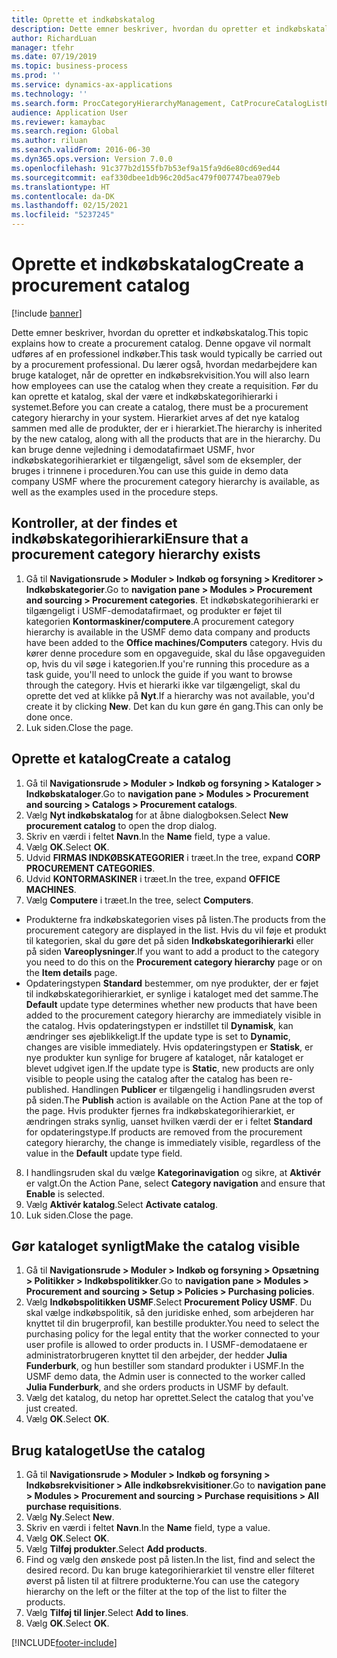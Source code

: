 ```yaml
---
title: Oprette et indkøbskatalog
description: Dette emner beskriver, hvordan du opretter et indkøbskatalog.
author: RichardLuan
manager: tfehr
ms.date: 07/19/2019
ms.topic: business-process
ms.prod: ''
ms.service: dynamics-ax-applications
ms.technology: ''
ms.search.form: ProcCategoryHierarchyManagement, CatProcureCatalogListPage, CatProcureCatalogCreate, CatProcureCatalogEdit, SysPolicyListPage, SysPolicy, CatCatalogPolicyRule, PurchReqTableListPage, PurchReqCreate, PurchReqTable, PurchReqAddItem
audience: Application User
ms.reviewer: kamaybac
ms.search.region: Global
ms.author: riluan
ms.search.validFrom: 2016-06-30
ms.dyn365.ops.version: Version 7.0.0
ms.openlocfilehash: 91c377b2d155fb7b53ef9a15fa9d6e80cd69ed44
ms.sourcegitcommit: eaf330dbee1db96c20d5ac479f007747bea079eb
ms.translationtype: HT
ms.contentlocale: da-DK
ms.lasthandoff: 02/15/2021
ms.locfileid: "5237245"
---
```

# <a name="create-a-procurement-catalog"></a><span data-ttu-id="0e06d-103">Oprette et indkøbskatalog</span><span class="sxs-lookup"><span data-stu-id="0e06d-103">Create a procurement catalog</span></span>

[!include [banner](../../includes/banner.md)]

<span data-ttu-id="0e06d-104">Dette emner beskriver, hvordan du opretter et indkøbskatalog.</span><span class="sxs-lookup"><span data-stu-id="0e06d-104">This topic explains how to create a procurement catalog.</span></span> <span data-ttu-id="0e06d-105">Denne opgave vil normalt udføres af en professionel indkøber.</span><span class="sxs-lookup"><span data-stu-id="0e06d-105">This task would typically be carried out by a procurement professional.</span></span> <span data-ttu-id="0e06d-106">Du lærer også, hvordan medarbejdere kan bruge kataloget, når de opretter en indkøbsrekvisition.</span><span class="sxs-lookup"><span data-stu-id="0e06d-106">You will also learn how employees can use the catalog when they create a requisition.</span></span> <span data-ttu-id="0e06d-107">Før du kan oprette et katalog, skal der være et indkøbskategorihierarki i systemet.</span><span class="sxs-lookup"><span data-stu-id="0e06d-107">Before you can create a catalog, there must be a procurement category hierarchy in your system.</span></span> <span data-ttu-id="0e06d-108">Hierarkiet arves af det nye katalog sammen med alle de produkter, der er i hierarkiet.</span><span class="sxs-lookup"><span data-stu-id="0e06d-108">The hierarchy is inherited by the new catalog, along with all the products that are in the hierarchy.</span></span> <span data-ttu-id="0e06d-109">Du kan bruge denne vejledning i demodatafirmaet USMF, hvor indkøbskategorihierarkiet er tilgængeligt, såvel som de eksempler, der bruges i trinnene i proceduren.</span><span class="sxs-lookup"><span data-stu-id="0e06d-109">You can use this guide in demo data company USMF where the procurement category hierarchy is available, as well as the examples used in the procedure steps.</span></span>


## <a name="ensure-that-a-procurement-category-hierarchy-exists"></a><span data-ttu-id="0e06d-110">Kontroller, at der findes et indkøbskategorihierarki</span><span class="sxs-lookup"><span data-stu-id="0e06d-110">Ensure that a procurement category hierarchy exists</span></span>
1. <span data-ttu-id="0e06d-111">Gå til **Navigationsrude > Moduler > Indkøb og forsyning > Kreditorer > Indkøbskategorier**.</span><span class="sxs-lookup"><span data-stu-id="0e06d-111">Go to **navigation pane > Modules > Procurement and sourcing > Procurement categories**.</span></span> <span data-ttu-id="0e06d-112">Et indkøbskategorihierarki er tilgængeligt i USMF-demodatafirmaet, og produkter er føjet til kategorien **Kontormaskiner/computere**.</span><span class="sxs-lookup"><span data-stu-id="0e06d-112">A procurement category hierarchy is available in the USMF demo data company and products have been added to the **Office machines/Computers** category.</span></span> <span data-ttu-id="0e06d-113">Hvis du kører denne procedure som en opgaveguide, skal du låse opgaveguiden op, hvis du vil søge i kategorien.</span><span class="sxs-lookup"><span data-stu-id="0e06d-113">If you're running this procedure as a task guide, you'll need to unlock the guide if you want to browse through the category.</span></span> <span data-ttu-id="0e06d-114">Hvis et hierarki ikke var tilgængeligt, skal du oprette det ved at klikke på **Nyt**.</span><span class="sxs-lookup"><span data-stu-id="0e06d-114">If a hierarchy was not available, you'd create it by clicking **New**.</span></span> <span data-ttu-id="0e06d-115">Det kan du kun gøre én gang.</span><span class="sxs-lookup"><span data-stu-id="0e06d-115">This can only be done once.</span></span>  
2. <span data-ttu-id="0e06d-116">Luk siden.</span><span class="sxs-lookup"><span data-stu-id="0e06d-116">Close the page.</span></span>

## <a name="create-a-catalog"></a><span data-ttu-id="0e06d-117">Oprette et katalog</span><span class="sxs-lookup"><span data-stu-id="0e06d-117">Create a catalog</span></span>
1. <span data-ttu-id="0e06d-118">Gå til **Navigationsrude > Moduler > Indkøb og forsyning > Kataloger > Indkøbskataloger**.</span><span class="sxs-lookup"><span data-stu-id="0e06d-118">Go to **navigation pane > Modules > Procurement and sourcing > Catalogs > Procurement catalogs**.</span></span>
2. <span data-ttu-id="0e06d-119">Vælg **Nyt indkøbskatalog** for at åbne dialogboksen.</span><span class="sxs-lookup"><span data-stu-id="0e06d-119">Select **New procurement catalog** to open the drop dialog.</span></span>
3. <span data-ttu-id="0e06d-120">Skriv en værdi i feltet **Navn**.</span><span class="sxs-lookup"><span data-stu-id="0e06d-120">In the **Name** field, type a value.</span></span>
4. <span data-ttu-id="0e06d-121">Vælg **OK**.</span><span class="sxs-lookup"><span data-stu-id="0e06d-121">Select **OK**.</span></span>
5. <span data-ttu-id="0e06d-122">Udvid **FIRMAS INDKØBSKATEGORIER** i træet.</span><span class="sxs-lookup"><span data-stu-id="0e06d-122">In the tree, expand **CORP PROCUREMENT CATEGORIES**.</span></span>
6. <span data-ttu-id="0e06d-123">Udvid **KONTORMASKINER** i træet.</span><span class="sxs-lookup"><span data-stu-id="0e06d-123">In the tree, expand **OFFICE MACHINES**.</span></span>
7. <span data-ttu-id="0e06d-124">Vælg **Computere** i træet.</span><span class="sxs-lookup"><span data-stu-id="0e06d-124">In the tree, select **Computers**.</span></span>

  - <span data-ttu-id="0e06d-125">Produkterne fra indkøbskategorien vises på listen.</span><span class="sxs-lookup"><span data-stu-id="0e06d-125">The products from the procurement category are displayed in the list.</span></span> <span data-ttu-id="0e06d-126">Hvis du vil føje et produkt til kategorien, skal du gøre det på siden **Indkøbskategorihierarki** eller på siden **Vareoplysninger**.</span><span class="sxs-lookup"><span data-stu-id="0e06d-126">If you want to add a product to the category you need to do this on the **Procurement category hierarchy** page or on the **Item details** page.</span></span>  
  - <span data-ttu-id="0e06d-127">Opdateringstypen **Standard** bestemmer, om nye produkter, der er føjet til indkøbskategorihierarkiet, er synlige i kataloget med det samme.</span><span class="sxs-lookup"><span data-stu-id="0e06d-127">The **Default** update type determines whether new products that have been added to the procurement category hierarchy are immediately visible in the catalog.</span></span> <span data-ttu-id="0e06d-128">Hvis opdateringstypen er indstillet til **Dynamisk**, kan ændringer ses øjeblikkeligt.</span><span class="sxs-lookup"><span data-stu-id="0e06d-128">If the update type is set to **Dynamic**, changes are visible immediately.</span></span> <span data-ttu-id="0e06d-129">Hvis opdateringstypen er **Statisk**, er nye produkter kun synlige for brugere af kataloget, når kataloget er blevet udgivet igen.</span><span class="sxs-lookup"><span data-stu-id="0e06d-129">If the update type is **Static**, new products are only visible to people using the catalog after the catalog has been re-published.</span></span> <span data-ttu-id="0e06d-130">Handlingen **Publicer** er tilgængelig i handlingsruden øverst på siden.</span><span class="sxs-lookup"><span data-stu-id="0e06d-130">The **Publish** action is available on the Action Pane at the top of the page.</span></span> <span data-ttu-id="0e06d-131">Hvis produkter fjernes fra indkøbskategorihierarkiet, er ændringen straks synlig, uanset hvilken værdi der er i feltet **Standard** for opdateringstype.</span><span class="sxs-lookup"><span data-stu-id="0e06d-131">If products are removed from the procurement category hierarchy, the change is immediately visible, regardless of the value in the **Default** update type field.</span></span>  

8. <span data-ttu-id="0e06d-132">I handlingsruden skal du vælge **Kategorinavigation** og sikre, at **Aktivér** er valgt.</span><span class="sxs-lookup"><span data-stu-id="0e06d-132">On the Action Pane, select **Category navigation** and ensure that **Enable** is selected.</span></span>
9. <span data-ttu-id="0e06d-133">Vælg **Aktivér katalog**.</span><span class="sxs-lookup"><span data-stu-id="0e06d-133">Select **Activate catalog**.</span></span>
10. <span data-ttu-id="0e06d-134">Luk siden.</span><span class="sxs-lookup"><span data-stu-id="0e06d-134">Close the page.</span></span>

## <a name="make-the-catalog-visible"></a><span data-ttu-id="0e06d-135">Gør kataloget synligt</span><span class="sxs-lookup"><span data-stu-id="0e06d-135">Make the catalog visible</span></span>
1. <span data-ttu-id="0e06d-136">Gå til **Navigationsrude > Moduler > Indkøb og forsyning > Opsætning > Politikker > Indkøbspolitikker**.</span><span class="sxs-lookup"><span data-stu-id="0e06d-136">Go to **navigation pane > Modules > Procurement and sourcing > Setup > Policies > Purchasing policies**.</span></span>
2. <span data-ttu-id="0e06d-137">Vælg **Indkøbspolitikken USMF**.</span><span class="sxs-lookup"><span data-stu-id="0e06d-137">Select **Procurement Policy USMF**.</span></span> <span data-ttu-id="0e06d-138">Du skal vælge indkøbspolitik, så den juridiske enhed, som arbejderen har knyttet til din brugerprofil, kan bestille produkter.</span><span class="sxs-lookup"><span data-stu-id="0e06d-138">You need to select the purchasing policy for the legal entity that the worker connected to your user profile is allowed to order products in.</span></span> <span data-ttu-id="0e06d-139">I USMF-demodataene er administratorbrugeren knyttet til den arbejder, der hedder **Julia Funderburk**, og hun bestiller som standard produkter i USMF.</span><span class="sxs-lookup"><span data-stu-id="0e06d-139">In the USMF demo data, the Admin user is connected to the worker called **Julia Funderburk**, and she orders products in USMF by default.</span></span>  
3. <span data-ttu-id="0e06d-140">Vælg det katalog, du netop har oprettet.</span><span class="sxs-lookup"><span data-stu-id="0e06d-140">Select the catalog that you've just created.</span></span>
4. <span data-ttu-id="0e06d-141">Vælg **OK**.</span><span class="sxs-lookup"><span data-stu-id="0e06d-141">Select **OK**.</span></span>

## <a name="use-the-catalog"></a><span data-ttu-id="0e06d-142">Brug kataloget</span><span class="sxs-lookup"><span data-stu-id="0e06d-142">Use the catalog</span></span>
1. <span data-ttu-id="0e06d-143">Gå til **Navigationsrude > Moduler > Indkøb og forsyning > Indkøbsrekvisitioner > Alle indkøbsrekvisitioner**.</span><span class="sxs-lookup"><span data-stu-id="0e06d-143">Go to **navigation pane > Modules > Procurement and sourcing > Purchase requisitions > All purchase requisitions**.</span></span>
2. <span data-ttu-id="0e06d-144">Vælg **Ny**.</span><span class="sxs-lookup"><span data-stu-id="0e06d-144">Select **New**.</span></span>
3. <span data-ttu-id="0e06d-145">Skriv en værdi i feltet **Navn**.</span><span class="sxs-lookup"><span data-stu-id="0e06d-145">In the **Name** field, type a value.</span></span>
4. <span data-ttu-id="0e06d-146">Vælg **OK**.</span><span class="sxs-lookup"><span data-stu-id="0e06d-146">Select **OK**.</span></span>
5. <span data-ttu-id="0e06d-147">Vælg **Tilføj produkter**.</span><span class="sxs-lookup"><span data-stu-id="0e06d-147">Select **Add products**.</span></span>
6. <span data-ttu-id="0e06d-148">Find og vælg den ønskede post på listen.</span><span class="sxs-lookup"><span data-stu-id="0e06d-148">In the list, find and select the desired record.</span></span> <span data-ttu-id="0e06d-149">Du kan bruge kategorihierarkiet til venstre eller filteret øverst på listen til at filtrere produkterne.</span><span class="sxs-lookup"><span data-stu-id="0e06d-149">You can use the category hierarchy on the left or the filter at the top of the list to filter the products.</span></span>  
7. <span data-ttu-id="0e06d-150">Vælg **Tilføj til linjer**.</span><span class="sxs-lookup"><span data-stu-id="0e06d-150">Select **Add to lines**.</span></span>
8. <span data-ttu-id="0e06d-151">Vælg **OK**.</span><span class="sxs-lookup"><span data-stu-id="0e06d-151">Select **OK**.</span></span>



[!INCLUDE[footer-include](../../../includes/footer-banner.md)]